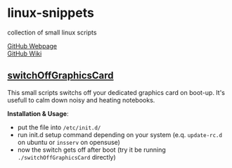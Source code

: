 linux-snippets
==============

collection of small linux scripts

[GitHub Webpage](http://robomod.github.io/linux-snippets/)<br/>
[GitHub Wiki](https://github.com/RoboMod/linux-snippets/wiki)

[switchOffGraphicsCard](https://github.com/RoboMod/linux-snippets/wiki/switchOffGraphicsCard)
---------------------

This small scripts switchs off your dedicated graphics card on boot-up. It's usefull to calm down noisy and heating notebooks.

**Installation & Usage**:
   * put the file into `/etc/init.d/`
   * run init.d setup command depending on your system (e.q. `update-rc.d` on ubuntu or `insserv` on opensuse)
   * now the switch gets off after boot (try it be running `./switchOffGraphicsCard` directly)
   
